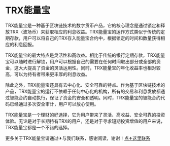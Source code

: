 # TRX能量宝

TRX能量宝是一种基于区块链技术的数字货币产品，它的核心理念是通过锁定和释放TRX（波场币）来获取相应的利息收益。TRX能量宝的运作方式类似于传统的定期存款，用户可以将自己的TRX存入能量宝合约中，根据锁定的时间和数量获得相应的利息回报。

TRX能量宝的最大特点是灵活性和高收益。相比于传统的银行定期存款，TRX能量宝可以随时进行解锁，用户可以根据自己的需要在任何时间取出部分或全部的资金，这大大提高了资金的灵活运用性。同时，TRX能量宝的年化收益率也相对较高，可以为持有者带来更丰厚的利息收益。

除此之外，TRX能量宝还具有去中心化、安全可靠的特点。作为基于区块链技术的产品，TRX能量宝的运行不依赖于任何中心化的机构，所有的交易和利息发放都通过智能合约自动执行，保证了资金的安全和透明。同时，TRX能量宝的智能合约代码已经通过多次安全审计，用户可以放心使用。

TRX能量宝是一个理财的好选择，它为用户带来了灵活、高收益、安全可靠的投资体验。无论是对于长期持有TRX的用户，还是对于寻求短期投资增值的用户来说，TRX能量宝都是一个不错的选择。

更多关于TRX能量宝请通过✈与我们联系，感谢阅读，谢谢！[点✈这里联系](https://trx.tw)